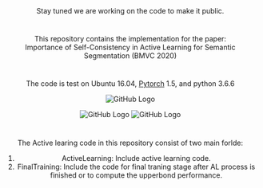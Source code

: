 <div align="center">Stay tuned we are working on the code to make it public.<br />

#


<div align="center">This repository contains the implementation for the paper:<br />
Importance of Self-Consistency in Active Learning for Semantic Segmentation (BMVC 2020) </div>

#
The code is test on Ubuntu 16.04, [Pytorch](https://pytorch.org/) 1.5, and python 3.6.6


![GitHub Logo](https://user-images.githubusercontent.com/12434910/88857501-61a1a480-d1c4-11ea-9275-aebb808b9565.png)


![GitHub Logo](https://user-images.githubusercontent.com/12434910/88857535-7847fb80-d1c4-11ea-952e-1bba22396e65.gif)
![GitHub Logo](https://user-images.githubusercontent.com/12434910/88857558-839b2700-d1c4-11ea-9dac-11f383d840d0.gif)

#
The Active learing code in this repository consist of two main forlde:<br/>
1) ActiveLearning: Include active learning code. <br/>
2) FinalTraining: Include the code for final traning stage after AL process is finished or to compute the upperbond performance.
